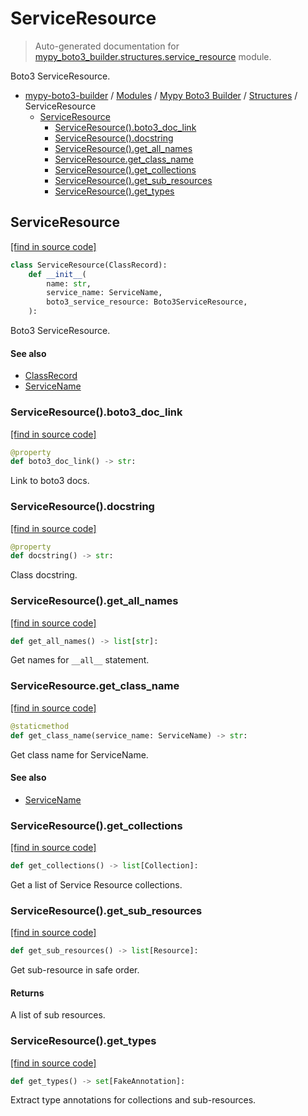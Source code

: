 # ServiceResource

> Auto-generated documentation for [mypy_boto3_builder.structures.service_resource](https://github.com/vemel/mypy_boto3_builder/blob/main/mypy_boto3_builder/structures/service_resource.py) module.

Boto3 ServiceResource.

- [mypy-boto3-builder](../../README.md#mypy_boto3_builder) / [Modules](../../MODULES.md#mypy-boto3-builder-modules) / [Mypy Boto3 Builder](../index.md#mypy-boto3-builder) / [Structures](index.md#structures) / ServiceResource
    - [ServiceResource](#serviceresource)
        - [ServiceResource().boto3_doc_link](#serviceresourceboto3_doc_link)
        - [ServiceResource().docstring](#serviceresourcedocstring)
        - [ServiceResource().get_all_names](#serviceresourceget_all_names)
        - [ServiceResource.get_class_name](#serviceresourceget_class_name)
        - [ServiceResource().get_collections](#serviceresourceget_collections)
        - [ServiceResource().get_sub_resources](#serviceresourceget_sub_resources)
        - [ServiceResource().get_types](#serviceresourceget_types)

## ServiceResource

[[find in source code]](https://github.com/vemel/mypy_boto3_builder/blob/main/mypy_boto3_builder/structures/service_resource.py#L20)

```python
class ServiceResource(ClassRecord):
    def __init__(
        name: str,
        service_name: ServiceName,
        boto3_service_resource: Boto3ServiceResource,
    ):
```

Boto3 ServiceResource.

#### See also

- [ClassRecord](class_record.md#classrecord)
- [ServiceName](../service_name.md#servicename)

### ServiceResource().boto3_doc_link

[[find in source code]](https://github.com/vemel/mypy_boto3_builder/blob/main/mypy_boto3_builder/structures/service_resource.py#L91)

```python
@property
def boto3_doc_link() -> str:
```

Link to boto3 docs.

### ServiceResource().docstring

[[find in source code]](https://github.com/vemel/mypy_boto3_builder/blob/main/mypy_boto3_builder/structures/service_resource.py#L98)

```python
@property
def docstring() -> str:
```

Class docstring.

### ServiceResource().get_all_names

[[find in source code]](https://github.com/vemel/mypy_boto3_builder/blob/main/mypy_boto3_builder/structures/service_resource.py#L123)

```python
def get_all_names() -> list[str]:
```

Get names for `__all__` statement.

### ServiceResource.get_class_name

[[find in source code]](https://github.com/vemel/mypy_boto3_builder/blob/main/mypy_boto3_builder/structures/service_resource.py#L62)

```python
@staticmethod
def get_class_name(service_name: ServiceName) -> str:
```

Get class name for ServiceName.

#### See also

- [ServiceName](../service_name.md#servicename)

### ServiceResource().get_collections

[[find in source code]](https://github.com/vemel/mypy_boto3_builder/blob/main/mypy_boto3_builder/structures/service_resource.py#L134)

```python
def get_collections() -> list[Collection]:
```

Get a list of Service Resource collections.

### ServiceResource().get_sub_resources

[[find in source code]](https://github.com/vemel/mypy_boto3_builder/blob/main/mypy_boto3_builder/structures/service_resource.py#L150)

```python
def get_sub_resources() -> list[Resource]:
```

Get sub-resource in safe order.

#### Returns

A list of sub resources.

### ServiceResource().get_types

[[find in source code]](https://github.com/vemel/mypy_boto3_builder/blob/main/mypy_boto3_builder/structures/service_resource.py#L110)

```python
def get_types() -> set[FakeAnnotation]:
```

Extract type annotations for collections and sub-resources.
